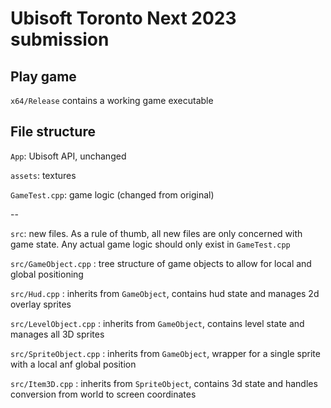 # Ubisoft Toronto Next 2023 submission

## Play game

`x64/Release` contains a working game executable


## File structure

`App`: Ubisoft API, unchanged

`assets`: textures

`GameTest.cpp`: game logic (changed from original)

--

`src`: new files. As a rule of thumb, all new files are only concerned with game state. Any actual game logic should only exist in `GameTest.cpp`

`src/GameObject.cpp` : tree structure of game objects to allow for local and global positioning

`src/Hud.cpp` : inherits from `GameObject`, contains hud state and manages 2d overlay sprites

`src/LevelObject.cpp` : inherits from `GameObject`, contains level state and manages all 3D sprites

`src/SpriteObject.cpp` : inherits from `GameObject`, wrapper for a single sprite with a local anf global position

`src/Item3D.cpp` : inherits from `SpriteObject`, contains 3d state and handles conversion from world to screen coordinates


